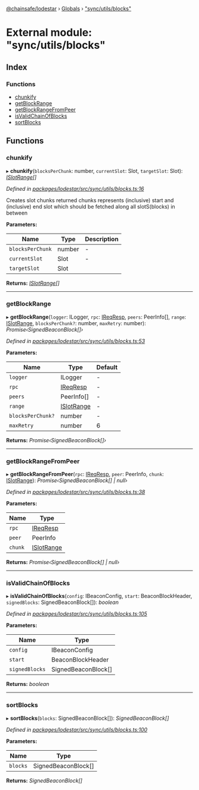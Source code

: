 [@chainsafe/lodestar](../README.md) › [Globals](../globals.md) › ["sync/utils/blocks"](_sync_utils_blocks_.md)

# External module: "sync/utils/blocks"

## Index

### Functions

* [chunkify](_sync_utils_blocks_.md#chunkify)
* [getBlockRange](_sync_utils_blocks_.md#getblockrange)
* [getBlockRangeFromPeer](_sync_utils_blocks_.md#getblockrangefrompeer)
* [isValidChainOfBlocks](_sync_utils_blocks_.md#isvalidchainofblocks)
* [sortBlocks](_sync_utils_blocks_.md#sortblocks)

## Functions

###  chunkify

▸ **chunkify**(`blocksPerChunk`: number, `currentSlot`: Slot, `targetSlot`: Slot): *[ISlotRange](../interfaces/_sync_interface_.islotrange.md)[]*

*Defined in [packages/lodestar/src/sync/utils/blocks.ts:16](https://github.com/ChainSafe/lodestar/blob/663f5df9e/packages/lodestar/src/sync/utils/blocks.ts#L16)*

Creates slot chunks returned chunks represents (inclusive) start and (inclusive) end slot
which should be fetched along all slotS(blocks) in between

**Parameters:**

Name | Type | Description |
------ | ------ | ------ |
`blocksPerChunk` | number | - |
`currentSlot` | Slot | - |
`targetSlot` | Slot |   |

**Returns:** *[ISlotRange](../interfaces/_sync_interface_.islotrange.md)[]*

___

###  getBlockRange

▸ **getBlockRange**(`logger`: ILogger, `rpc`: [IReqResp](../interfaces/_network_interface_.ireqresp.md), `peers`: PeerInfo[], `range`: [ISlotRange](../interfaces/_sync_interface_.islotrange.md), `blocksPerChunk?`: number, `maxRetry`: number): *Promise‹SignedBeaconBlock[]›*

*Defined in [packages/lodestar/src/sync/utils/blocks.ts:53](https://github.com/ChainSafe/lodestar/blob/663f5df9e/packages/lodestar/src/sync/utils/blocks.ts#L53)*

**Parameters:**

Name | Type | Default |
------ | ------ | ------ |
`logger` | ILogger | - |
`rpc` | [IReqResp](../interfaces/_network_interface_.ireqresp.md) | - |
`peers` | PeerInfo[] | - |
`range` | [ISlotRange](../interfaces/_sync_interface_.islotrange.md) | - |
`blocksPerChunk?` | number | - |
`maxRetry` | number | 6 |

**Returns:** *Promise‹SignedBeaconBlock[]›*

___

###  getBlockRangeFromPeer

▸ **getBlockRangeFromPeer**(`rpc`: [IReqResp](../interfaces/_network_interface_.ireqresp.md), `peer`: PeerInfo, `chunk`: [ISlotRange](../interfaces/_sync_interface_.islotrange.md)): *Promise‹SignedBeaconBlock[] | null›*

*Defined in [packages/lodestar/src/sync/utils/blocks.ts:38](https://github.com/ChainSafe/lodestar/blob/663f5df9e/packages/lodestar/src/sync/utils/blocks.ts#L38)*

**Parameters:**

Name | Type |
------ | ------ |
`rpc` | [IReqResp](../interfaces/_network_interface_.ireqresp.md) |
`peer` | PeerInfo |
`chunk` | [ISlotRange](../interfaces/_sync_interface_.islotrange.md) |

**Returns:** *Promise‹SignedBeaconBlock[] | null›*

___

###  isValidChainOfBlocks

▸ **isValidChainOfBlocks**(`config`: IBeaconConfig, `start`: BeaconBlockHeader, `signedBlocks`: SignedBeaconBlock[]): *boolean*

*Defined in [packages/lodestar/src/sync/utils/blocks.ts:105](https://github.com/ChainSafe/lodestar/blob/663f5df9e/packages/lodestar/src/sync/utils/blocks.ts#L105)*

**Parameters:**

Name | Type |
------ | ------ |
`config` | IBeaconConfig |
`start` | BeaconBlockHeader |
`signedBlocks` | SignedBeaconBlock[] |

**Returns:** *boolean*

___

###  sortBlocks

▸ **sortBlocks**(`blocks`: SignedBeaconBlock[]): *SignedBeaconBlock[]*

*Defined in [packages/lodestar/src/sync/utils/blocks.ts:100](https://github.com/ChainSafe/lodestar/blob/663f5df9e/packages/lodestar/src/sync/utils/blocks.ts#L100)*

**Parameters:**

Name | Type |
------ | ------ |
`blocks` | SignedBeaconBlock[] |

**Returns:** *SignedBeaconBlock[]*
